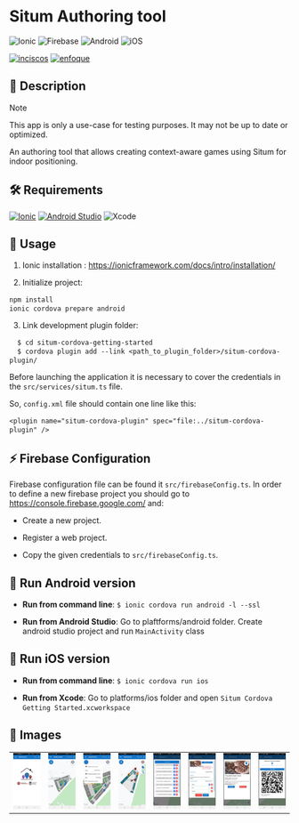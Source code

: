# Situm Authoring tool


![Ionic](https://img.shields.io/badge/Ionic-%233880FF.svg?style=for-the-badge&logo=Ionic&logoColor=white)
![Firebase](https://img.shields.io/badge/firebase-%23039BE5.svg?style=for-the-badge&logo=firebase)
![Android](https://img.shields.io/badge/Android-3DDC84?style=for-the-badge&logo=android&logoColor=white)
![iOS](https://img.shields.io/badge/iOS-000000?style=for-the-badge&logo=ios&logoColor=white)

[![inciscos](https://img.shields.io/badge/doi-10.1109/INCISCOS49368.2019.00060-blue.svg)](https://ieeexplore.ieee.org/abstract/document/9052313)
[![enfoque](https://img.shields.io/badge/doi-10.29019/enfoque.v11n1.586-blue.svg)](http://scielo.senescyt.gob.ec/scielo.php?pid=S1390-65422020000100001&script=sci_abstract&tlng=en)

## 📄 Description

> [!NOTE]  
> This app is only a use-case for testing purposes. It may not be up to date or optimized.

An authoring tool that allows creating context-aware games using Situm for indoor positioning.

## 🛠️ Requirements

[![Ionic](https://img.shields.io/badge/Ionic-%233880FF.svg?style=for-the-badge&logo=Ionic&logoColor=white)](https://ionicframework.com/docs/intro/cli)
[![Android Studio](https://img.shields.io/badge/android%20studio-346ac1?style=for-the-badge&logo=android%20studio&logoColor=white)](https://ionicframework.com/docs/developing/android)
![Xcode](https://img.shields.io/badge/Xcode-007ACC?style=for-the-badge&logo=Xcode&logoColor=white)

## 🚀 Usage

1. Ionic installation : https://ionicframework.com/docs/intro/installation/

2. Initialize project:

```
npm install
ionic cordova prepare android
```

3. Link development plugin folder:

```
  $ cd situm-cordova-getting-started
  $ cordova plugin add --link <path_to_plugin_folder>/situm-cordova-plugin/
```

Before launching the application it is necessary to cover the credentials in the `src/services/situm.ts` file.

So, `config.xml` file should contain one line like this:

    <plugin name="situm-cordova-plugin" spec="file:../situm-cordova-plugin" />

## ⚡ Firebase Configuration

Firebase configuration file can be found it `src/firebaseConfig.ts`. In order to define a new firebase project you should go to https://console.firebase.google.com/ and:

- Create a new project.

- Register a web project.

- Copy the given credentials to `src/firebaseConfig.ts`.

## 🤖 Run Android version

- **Run from command line**: `$ ionic cordova run android -l --ssl`

- **Run from Android Studio**: Go to plaftforms/android folder. Create android studio project and run `MainActivity` class

## 🍎 Run iOS version

- **Run from command line**: `$ ionic cordova run ios`

- **Run from Xcode**: Go to platforms/ios folder and open `Situm Cordova Getting Started.xcworkspace`

## 📲 Images

<div align="center">
    <table >
     <tr>
       <td>
         <img src="images/1.jpg?raw=true"/>
       </td>
        <td>
         <img src="images/2.jpg?raw=true"/>
       </td>
        <td>
         <img src="images/3.jpg?raw=true"/>
       </td>
        <td>
         <img src="images/4.jpg?raw=true"/>
       </td>
        <td>
         <img src="images/5.jpg?raw=true"/>
       </td>
        <td>
         <img src="images/6.jpg?raw=true"/>
       </td>
        <td>
         <img src="images/7.jpg?raw=true"/>
       </td>
        <td>
         <img src="images/8.jpg?raw=true"/>
       </td>
     </tr>
    </table>
    </div>

